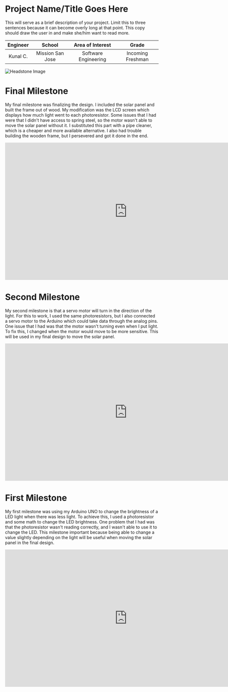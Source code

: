﻿# Project Name/Title Goes Here
This will serve as a brief description of your project. Limit this to three sentences because it can become overly long at that point. This copy should draw the user in and make she/him want to read more.

| **Engineer** | **School** | **Area of Interest** | **Grade** |
|:--:|:--:|:--:|:--:|
| Kunal C. | Mission San Jose | Software Engineering | Incoming Freshman

![Headstone Image](https://bluestampengineering.com/wp-content/uploads/2016/05/improve.jpg)
  
# Final Milestone
My final milestone was finalizing the design. I included the solar panel and built the frame out of wood. My modification was the LCD screen which displays how much light went to each photoresistor. Some issues that I had were that I didn't have access to spring steel, so the motor wasn't able to move the solar panel without it. I substituted this part with a pipe cleaner, which is a cheaper and more available alternative. I also had trouble building the wooden frame, but I persevered and got it done in the end.

<iframe width="800" height="450" src="https://www.youtube.com/embed/ikWYol-akvw" title="Kunal C Milestone 3" frameborder="0" allow="accelerometer; autoplay; clipboard-write; encrypted-media; gyroscope; picture-in-picture" allowfullscreen></iframe>

# Second Milestone
My second milestone is that a servo motor will turn in the direction of the light. For this to work, I used the same photoresistors, but I also connected a servo motor to the Arduino which could take data through the analog pins. One issue that I had was that the motor wasn't turning even when I put light. To fix this, I changed when the motor would move to be more sensitive. This will be used in my final design to move the solar panel.

<iframe width="800" height="450" src="https://www.youtube.com/embed/hPz20W8WfWU" title="YouTube video player" frameborder="0" allow="accelerometer; autoplay; clipboard-write; encrypted-media; gyroscope; picture-in-picture" allowfullscreen></iframe>


# First Milestone
  

My first milestone was using my Arduino UNO to change the brightness of a LED light when there was less light. To achieve this, I used a photoresistor and some math to change the LED brightness. One problem that I had was that the photoresistor wasn't reading correctly, and I wasn't able to use it to change the LED. This milestone important because being able to change a value slightly depending on the light will be useful when moving the solar panel in the final design.

<iframe width="800" height="450" src="https://www.youtube.com/embed/s-QJcNgnrjE" title="YouTube video player" frameborder="0" allow="accelerometer; autoplay; clipboard-write; encrypted-media; gyroscope; picture-in-picture" allowfullscreen></iframe>
